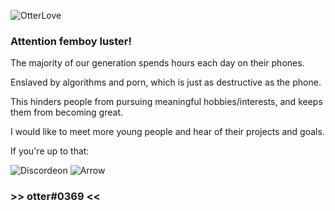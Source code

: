 ![OtterLove](/otterferret1.jpg)

### Attention femboy luster!

The majority of our generation spends hours each day on their phones.

Enslaved by algorithms and porn, which is just as destructive as the phone.

This hinders people from pursuing meaningful hobbies/interests, and keeps them from becoming great.

I would like to meet more young people and hear of their projects and goals.

If you're up to that:

![Discordeon](/discordeon2.gif) ![Arrow](/arrow2.gif)

### >> otter#0369 <<

